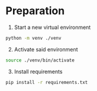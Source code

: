 # Preparation
1. Start a new virtual environment
```sh
python -m venv ./venv
```

2. Activate said environment
```sh
source ./venv/bin/activate
```

3. Install requirements

```sh
pip install -r requirements.txt
```


